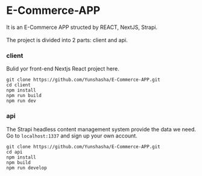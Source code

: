 # E-Commerce-APP

It is an E-Commerce APP structed by REACT, NextJS, Strapi.
<br />
<br />
The project is divided into 2 parts: client and api.

### client

Bulid yor front-end Nextjs React project here.

```
git clone https://github.com/Yunshasha/E-Commerce-APP.git
cd client
npm install
npm run build
npm run dev
```

### api

The Strapi headless content management system provide the data we need. Go to `localhost:1337` and sign up your own account.

```
git clone https://github.com/Yunshasha/E-Commerce-APP.git
cd api
npm install
npm build
npm run develop
```
